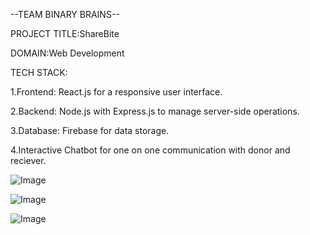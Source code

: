 --TEAM BINARY BRAINS--

PROJECT TITLE:ShareBite

DOMAIN:Web Development

TECH STACK:

1.Frontend: React.js for a responsive user interface.

2.Backend: Node.js with Express.js to manage server-side operations.

3.Database: Firebase for data storage.

4.Interactive Chatbot for one on one communication with donor and reciever.


![Image](https://github.com/user-attachments/assets/531b439d-b7ed-499b-9fc0-eb144edfea56)



![Image](https://github.com/user-attachments/assets/55d84129-8660-4d66-8787-4750f4bccfeb)


![Image](https://github.com/user-attachments/assets/522e6123-a3e3-4b65-a57a-dea2c544fcd7)
